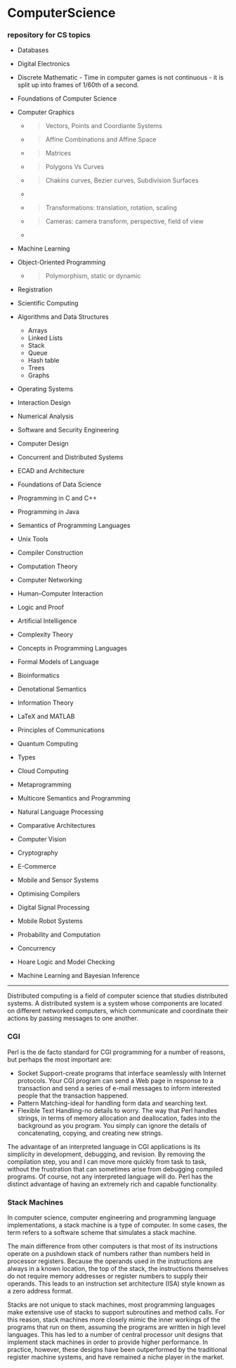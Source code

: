 # ComputerScience
### repository for CS topics

* Databases
* Digital Electronics

* Discrete Mathematic - Time in computer games is not continuous - it is split up into frames of 1/60th of a second.

* Foundations of Computer Science
* Computer Graphics
   * > Vectors, Points and Coordiante Systems
   * > Affine Combinations and Affine Space
   * > Matrices
   * > Polygons Vs Curves
   * > Chakins curves, Bezier curves, Subdivision Surfaces
   * ``` ```
   * > Transformations: translation, rotation, scaling
   * > Cameras: camera transform, perspective, field of view
   * > 
   
* Machine Learning
* Object-Oriented Programming
  * > Polymorphism, static or dynamic
* Registration
* Scientific Computing
* Algorithms and Data Structures 
    * Arrays
    * Linked Lists
    * Stack
    * Queue
    * Hash table
    * Trees
    * Graphs
* Operating Systems
* Interaction Design
* Numerical Analysis
* Software and Security Engineering
 
* Computer Design
* Concurrent and Distributed Systems
* ECAD and Architecture
* Foundations of Data Science
* Programming in C and C++
* Programming in Java
* Semantics of Programming Languages
* Unix Tools
* Compiler Construction
* Computation Theory
* Computer Networking
* Human–Computer Interaction
* Logic and Proof
* Artificial Intelligence
* Complexity Theory
* Concepts in Programming Languages
* Formal Models of Language

* Bioinformatics
* Denotational Semantics
* Information Theory
* LaTeX and MATLAB
* Principles of Communications
* Quantum Computing
* Types
* Cloud Computing
* Metaprogramming
* Multicore Semantics and Programming
* Natural Language Processing
* Comparative Architectures
* Computer Vision
* Cryptography
* E-Commerce
* Mobile and Sensor Systems
* Optimising Compilers
* Digital Signal Processing
* Mobile Robot Systems
* Probability and Computation
* Concurrency
* Hoare Logic and Model Checking 
* Machine Learning and Bayesian Inference

------------------
Distributed computing is a field of computer science that studies distributed systems. 
A distributed system is a system whose components are located on different networked computers, 
which communicate and coordinate their actions by passing messages to one another.

### CGI
Perl is the de facto standard for CGI programming for a number of reasons, but perhaps the most important are:

* Socket Support-create programs that interface seamlessly with Internet protocols. Your CGI program can send a Web page in response to a transaction and send a series of e-mail messages to inform interested people that the transaction happened.
* Pattern Matching-ideal for handling form data and searching text.
* Flexible Text Handling-no details to worry. The way that Perl handles strings, in terms of memory allocation and deallocation, fades into the background as you program. You simply can ignore the details of concatenating, copying, and creating new strings.

The advantage of an interpreted language in CGI applications is its simplicity in development, debugging, and revision. By removing the compilation step, you and I can move more quickly from task to task, without the frustration that can sometimes arise from debugging compiled programs. Of course, not any interpreted language will do. Perl has the distinct advantage of having an extremely rich and capable functionality.

### Stack Machines
In computer science, computer engineering and programming language implementations, a stack machine is a type of computer. In some cases, the term refers to a software scheme that simulates a stack machine.

The main difference from other computers is that most of its instructions operate on a pushdown stack of numbers rather than numbers held in processor registers. Because the operands used in the instructions are always in a known location, the top of the stack, the instructions themselves do not require memory addresses or register numbers to supply their operands. This leads to an instruction set architecture (ISA) style known as a zero address format.

Stacks are not unique to stack machines, most programming languages make extensive use of stacks to support subroutines and method calls. For this reason, stack machines more closely mimic the inner workings of the programs that run on them, assuming the programs are written in high level languages. This has led to a number of central processor unit designs that implement stack machines in order to provide higher performance. In practice, however, these designs have been outperformed by the traditional register machine systems, and have remained a niche player in the market.
